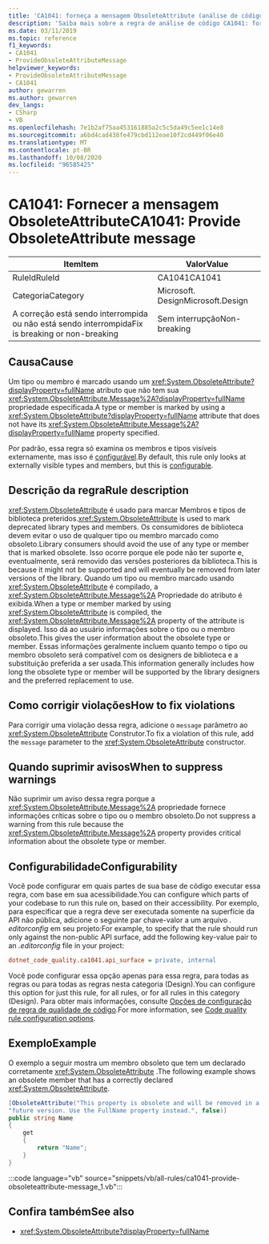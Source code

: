 ```yaml
---
title: 'CA1041: forneça a mensagem ObsoleteAttribute (análise de código)'
description: 'Saiba mais sobre a regra de análise de código CA1041: fornecer mensagem ObsoleteAttribute'
ms.date: 03/11/2019
ms.topic: reference
f1_keywords:
- CA1041
- ProvideObsoleteAttributeMessage
helpviewer_keywords:
- ProvideObsoleteAttributeMessage
- CA1041
author: gewarren
ms.author: gewarren
dev_langs:
- CSharp
- VB
ms.openlocfilehash: 7e1b2af75aa453161885a2c5c5da49c5ee1c14e8
ms.sourcegitcommit: a6bd4cad438fe479cbd112eae10f2cd449f06e40
ms.translationtype: MT
ms.contentlocale: pt-BR
ms.lasthandoff: 10/08/2020
ms.locfileid: "96585425"
---
```

# <a name="ca1041-provide-obsoleteattribute-message"></a><span data-ttu-id="d9fee-103">CA1041: Fornecer a mensagem ObsoleteAttribute</span><span class="sxs-lookup"><span data-stu-id="d9fee-103">CA1041: Provide ObsoleteAttribute message</span></span>

| <span data-ttu-id="d9fee-104">Item</span><span class="sxs-lookup"><span data-stu-id="d9fee-104">Item</span></span>                                     | <span data-ttu-id="d9fee-105">Valor</span><span class="sxs-lookup"><span data-stu-id="d9fee-105">Value</span></span>            |
|------------------------------------------|------------------|
| <span data-ttu-id="d9fee-106">RuleId</span><span class="sxs-lookup"><span data-stu-id="d9fee-106">RuleId</span></span>                                   | <span data-ttu-id="d9fee-107">CA1041</span><span class="sxs-lookup"><span data-stu-id="d9fee-107">CA1041</span></span>           |
| <span data-ttu-id="d9fee-108">Categoria</span><span class="sxs-lookup"><span data-stu-id="d9fee-108">Category</span></span>                                 | <span data-ttu-id="d9fee-109">Microsoft. Design</span><span class="sxs-lookup"><span data-stu-id="d9fee-109">Microsoft.Design</span></span> |
| <span data-ttu-id="d9fee-110">A correção está sendo interrompida ou não está sendo interrompida</span><span class="sxs-lookup"><span data-stu-id="d9fee-110">Fix is breaking or non-breaking</span></span> | <span data-ttu-id="d9fee-111">Sem interrupção</span><span class="sxs-lookup"><span data-stu-id="d9fee-111">Non-breaking</span></span>     |

## <a name="cause"></a><span data-ttu-id="d9fee-112">Causa</span><span class="sxs-lookup"><span data-stu-id="d9fee-112">Cause</span></span>

<span data-ttu-id="d9fee-113">Um tipo ou membro é marcado usando um <xref:System.ObsoleteAttribute?displayProperty=fullName> atributo que não tem sua <xref:System.ObsoleteAttribute.Message%2A?displayProperty=fullName> propriedade especificada.</span><span class="sxs-lookup"><span data-stu-id="d9fee-113">A type or member is marked by using a <xref:System.ObsoleteAttribute?displayProperty=fullName> attribute that does not have its <xref:System.ObsoleteAttribute.Message%2A?displayProperty=fullName> property specified.</span></span>

<span data-ttu-id="d9fee-114">Por padrão, essa regra só examina os membros e tipos visíveis externamente, mas isso é [configurável](#configurability).</span><span class="sxs-lookup"><span data-stu-id="d9fee-114">By default, this rule only looks at externally visible types and members, but this is [configurable](#configurability).</span></span>

## <a name="rule-description"></a><span data-ttu-id="d9fee-115">Descrição da regra</span><span class="sxs-lookup"><span data-stu-id="d9fee-115">Rule description</span></span>

<span data-ttu-id="d9fee-116"><xref:System.ObsoleteAttribute> é usado para marcar Membros e tipos de biblioteca preteridos.</span><span class="sxs-lookup"><span data-stu-id="d9fee-116"><xref:System.ObsoleteAttribute> is used to mark deprecated library types and members.</span></span> <span data-ttu-id="d9fee-117">Os consumidores de biblioteca devem evitar o uso de qualquer tipo ou membro marcado como obsoleto.</span><span class="sxs-lookup"><span data-stu-id="d9fee-117">Library consumers should avoid the use of any type or member that is marked obsolete.</span></span> <span data-ttu-id="d9fee-118">Isso ocorre porque ele pode não ter suporte e, eventualmente, será removido das versões posteriores da biblioteca.</span><span class="sxs-lookup"><span data-stu-id="d9fee-118">This is because it might not be supported and will eventually be removed from later versions of the library.</span></span> <span data-ttu-id="d9fee-119">Quando um tipo ou membro marcado usando <xref:System.ObsoleteAttribute> é compilado, a <xref:System.ObsoleteAttribute.Message%2A> Propriedade do atributo é exibida.</span><span class="sxs-lookup"><span data-stu-id="d9fee-119">When a type or member marked by using <xref:System.ObsoleteAttribute> is compiled, the <xref:System.ObsoleteAttribute.Message%2A> property of the attribute is displayed.</span></span> <span data-ttu-id="d9fee-120">Isso dá ao usuário informações sobre o tipo ou o membro obsoleto.</span><span class="sxs-lookup"><span data-stu-id="d9fee-120">This gives the user information about the obsolete type or member.</span></span> <span data-ttu-id="d9fee-121">Essas informações geralmente incluem quanto tempo o tipo ou membro obsoleto será compatível com os designers de biblioteca e a substituição preferida a ser usada.</span><span class="sxs-lookup"><span data-stu-id="d9fee-121">This information generally includes how long the obsolete type or member will be supported by the library designers and the preferred replacement to use.</span></span>

## <a name="how-to-fix-violations"></a><span data-ttu-id="d9fee-122">Como corrigir violações</span><span class="sxs-lookup"><span data-stu-id="d9fee-122">How to fix violations</span></span>

<span data-ttu-id="d9fee-123">Para corrigir uma violação dessa regra, adicione o `message` parâmetro ao <xref:System.ObsoleteAttribute> Construtor.</span><span class="sxs-lookup"><span data-stu-id="d9fee-123">To fix a violation of this rule, add the `message` parameter to the <xref:System.ObsoleteAttribute> constructor.</span></span>

## <a name="when-to-suppress-warnings"></a><span data-ttu-id="d9fee-124">Quando suprimir avisos</span><span class="sxs-lookup"><span data-stu-id="d9fee-124">When to suppress warnings</span></span>

<span data-ttu-id="d9fee-125">Não suprimir um aviso dessa regra porque a <xref:System.ObsoleteAttribute.Message%2A> propriedade fornece informações críticas sobre o tipo ou o membro obsoleto.</span><span class="sxs-lookup"><span data-stu-id="d9fee-125">Do not suppress a warning from this rule because the <xref:System.ObsoleteAttribute.Message%2A> property provides critical information about the obsolete type or member.</span></span>

## <a name="configurability"></a><span data-ttu-id="d9fee-126">Configurabilidade</span><span class="sxs-lookup"><span data-stu-id="d9fee-126">Configurability</span></span>

<span data-ttu-id="d9fee-127">Você pode configurar em quais partes de sua base de código executar essa regra, com base em sua acessibilidade.</span><span class="sxs-lookup"><span data-stu-id="d9fee-127">You can configure which parts of your codebase to run this rule on, based on their accessibility.</span></span> <span data-ttu-id="d9fee-128">Por exemplo, para especificar que a regra deve ser executada somente na superfície da API não pública, adicione o seguinte par chave-valor a um arquivo *. editorconfig* em seu projeto:</span><span class="sxs-lookup"><span data-stu-id="d9fee-128">For example, to specify that the rule should run only against the non-public API surface, add the following key-value pair to an *.editorconfig* file in your project:</span></span>

```ini
dotnet_code_quality.ca1041.api_surface = private, internal
```

<span data-ttu-id="d9fee-129">Você pode configurar essa opção apenas para essa regra, para todas as regras ou para todas as regras nesta categoria (Design).</span><span class="sxs-lookup"><span data-stu-id="d9fee-129">You can configure this option for just this rule, for all rules, or for all rules in this category (Design).</span></span> <span data-ttu-id="d9fee-130">Para obter mais informações, consulte [Opções de configuração de regra de qualidade de código](../code-quality-rule-options.md).</span><span class="sxs-lookup"><span data-stu-id="d9fee-130">For more information, see [Code quality rule configuration options](../code-quality-rule-options.md).</span></span>

## <a name="example"></a><span data-ttu-id="d9fee-131">Exemplo</span><span class="sxs-lookup"><span data-stu-id="d9fee-131">Example</span></span>

<span data-ttu-id="d9fee-132">O exemplo a seguir mostra um membro obsoleto que tem um declarado corretamente <xref:System.ObsoleteAttribute> .</span><span class="sxs-lookup"><span data-stu-id="d9fee-132">The following example shows an obsolete member that has a correctly declared <xref:System.ObsoleteAttribute>.</span></span>

```csharp
[ObsoleteAttribute("This property is obsolete and will be removed in a " +
"future version. Use the FullName property instead.", false)]
public string Name
{
    get
    {
        return "Name";
    }
}
```

:::code language="vb" source="snippets/vb/all-rules/ca1041-provide-obsoleteattribute-message_1.vb":::

## <a name="see-also"></a><span data-ttu-id="d9fee-133">Confira também</span><span class="sxs-lookup"><span data-stu-id="d9fee-133">See also</span></span>

- <xref:System.ObsoleteAttribute?displayProperty=fullName>
